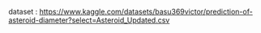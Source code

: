 dataset :  https://www.kaggle.com/datasets/basu369victor/prediction-of-asteroid-diameter?select=Asteroid_Updated.csv
